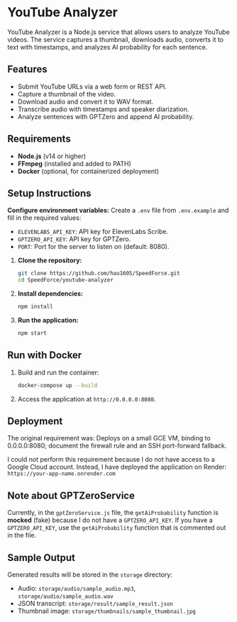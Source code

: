 # YouTube Analyzer

YouTube Analyzer is a Node.js service that allows users to analyze YouTube videos. The service captures a thumbnail, downloads audio, converts it to text with timestamps, and analyzes AI probability for each sentence.

## Features

- Submit YouTube URLs via a web form or REST API.
- Capture a thumbnail of the video.
- Download audio and convert it to WAV format.
- Transcribe audio with timestamps and speaker diarization.
- Analyze sentences with GPTZero and append AI probability.

## Requirements

- **Node.js** (v14 or higher)
- **FFmpeg** (installed and added to PATH)
- **Docker** (optional, for containerized deployment)

## Setup Instructions
**Configure environment variables:**
   Create a `.env` file from `.env.example` and fill in the required values:
   - `ELEVENLABS_API_KEY`: API key for ElevenLabs Scribe.
   - `GPTZERO_API_KEY`: API key for GPTZero.
   - `PORT`: Port for the server to listen on (default: 8080).

1. **Clone the repository:**
   ```bash
   git clone https://github.com/hau1605/SpeedForce.git
   cd SpeedForce/youtube-analyzer
   ```

2. **Install dependencies:**
   ```bash
   npm install
   ```

3. **Run the application:**
   ```bash
   npm start
   ```


## Run with Docker

1. Build and run the container:
   ```bash
   docker-compose up --build
   ```

2. Access the application at `http://0.0.0.0:8080`.

## Deployment
The original requirement was: Deploys on a small GCE VM, binding to 0.0.0.0:8080; document the firewall rule and an SSH port-forward fallback.

I could not perform this requirement because I do not have access to a Google Cloud account.
Instead, I have deployed the application on Render: `https://your-app-name.onrender.com`


## Note about GPTZeroService

Currently, in the `gptZeroService.js` file, the `getAiProbability` function is **mocked** (fake) because I do not have a `GPTZERO_API_KEY`. If you have a `GPTZERO_API_KEY`, use the `getAiProbability` function that is commented out in the file.

## Sample Output

Generated results will be stored in the `storage` directory:
- Audio: `storage/audio/sample_audio.mp3`, `storage/audio/sample_audio.wav`
- JSON transcript: `storage/result/sample_result.json`
- Thumbnail image: `storage/thumbnails/sample_thumbnail.jpg`
